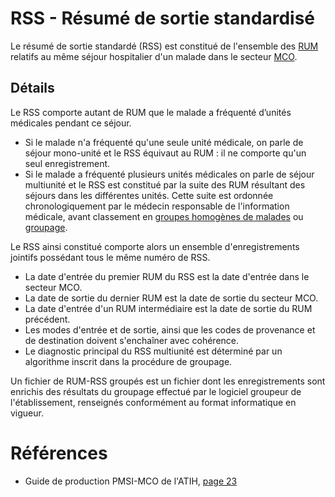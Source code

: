 # RSS - Résumé de sortie standardisé
<!-- SPDX-License-Identifier: MPL-2.0 -->

Le résumé de sortie standardé (RSS) est constitué de l'ensemble des [RUM](RUM.md) relatifs au même séjour hospitalier d'un malade dans le secteur [MCO](MCO.md).

## Détails 

Le RSS comporte autant de RUM que le malade a fréquenté d’unités médicales pendant ce séjour.
- Si le malade n'a fréquenté qu'une seule unité médicale, on parle de séjour mono-unité et le RSS équivaut au RUM : il ne comporte qu'un seul enregistrement.
- Si le malade a fréquenté plusieurs unités médicales on parle de séjour multiunité et le RSS est constitué par la suite des RUM résultant des séjours dans les différentes unités.
Cette suite est ordonnée chronologiquement par le médecin responsable de l'information médicale, avant classement en [groupes homogènes de malades](GHM.md) ou [groupage](groupage.md).

Le RSS ainsi constitué comporte alors un ensemble d'enregistrements jointifs possédant tous le même numéro de RSS.
- La date d'entrée du premier RUM du RSS est la date d'entrée dans le secteur MCO.
- La date de sortie du dernier RUM est la date de sortie du secteur MCO.
- La date d'entrée d'un RUM intermédiaire est la date de sortie du RUM précédent.
- Les modes d'entrée et de sortie, ainsi que les codes de provenance et de destination doivent s'enchaîner avec cohérence.
- Le diagnostic principal du RSS multiunité est déterminé par un algorithme inscrit dans la procédure de groupage.

Un fichier de RUM-RSS groupés est un fichier dont les enregistrements sont enrichis des résultats du groupage effectué par le logiciel groupeur de l'établissement, renseignés conformément au format informatique en vigueur.

# Références

- Guide de production PMSI-MCO de l'ATIH, [page 23](https://solidarites-sante.gouv.fr/IMG/pdf/guide_pmsi_mco.pdf#page=23)

